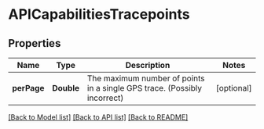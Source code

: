 # APICapabilitiesTracepoints

## Properties
Name | Type | Description | Notes
------------ | ------------- | ------------- | -------------
**perPage** | **Double** | The maximum number of points in a single GPS trace. (Possibly incorrect) | [optional] 

[[Back to Model list]](../README.md#documentation-for-models) [[Back to API list]](../README.md#documentation-for-api-endpoints) [[Back to README]](../README.md)



